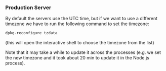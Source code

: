 


### Production Server

By default the servers use the UTC time, but if we want to use a different timezone we have to run the following command to set the timezone:

```sh
dpkg-reconfigure tzdata
```

(this will open the interactive shell to choose the timezone from the list)

Note that it may take a while to update it across the processes (e.g. we set the new timezone and it took about 20 min to update it in the Node.js process).

